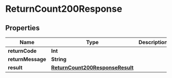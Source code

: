

# ReturnCount200Response


## Properties

Name | Type | Description | Notes
------------ | ------------- | ------------- | -------------
**returnCode** | **Int** |  |  [optional]
**returnMessage** | **String** |  |  [optional]
**result** | [**ReturnCount200ResponseResult**](ReturnCount200ResponseResult.md) |  |  [optional]



